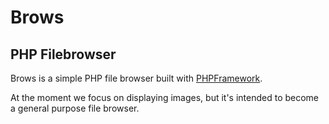 # Brows
## PHP Filebrowser

Brows is a simple PHP file browser built with [PHPFramework](https://github.com/app-zap/PHPFramework).

At the moment we focus on displaying images, but it's intended to become a general purpose file browser.
